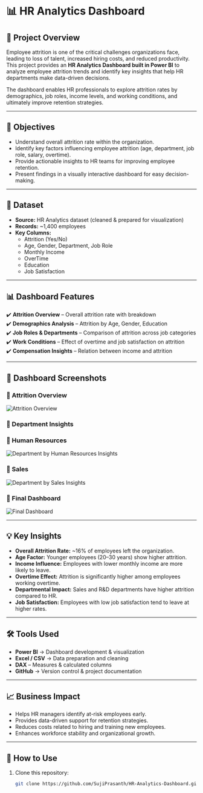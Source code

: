 # 📊 HR Analytics Dashboard

## 📌 Project Overview
Employee attrition is one of the critical challenges organizations face, leading to loss of talent, increased hiring costs, and reduced productivity.  
This project provides an **HR Analytics Dashboard built in Power BI** to analyze employee attrition trends and identify key insights that help HR departments make data-driven decisions.

The dashboard enables HR professionals to explore attrition rates by demographics, job roles, income levels, and working conditions, and ultimately improve retention strategies.

---

## 🎯 Objectives
- Understand overall attrition rate within the organization.  
- Identify key factors influencing employee attrition (age, department, job role, salary, overtime).  
- Provide actionable insights to HR teams for improving employee retention.  
- Present findings in a visually interactive dashboard for easy decision-making.  

---

## 📂 Dataset
- **Source:** HR Analytics dataset (cleaned & prepared for visualization)  
- **Records:** ~1,400 employees  
- **Key Columns:**  
  - Attrition (Yes/No)  
  - Age, Gender, Department, Job Role  
  - Monthly Income  
  - OverTime  
  - Education  
  - Job Satisfaction  

---

## 📊 Dashboard Features
✔️ **Attrition Overview** – Overall attrition rate with breakdown  
✔️ **Demographics Analysis** – Attrition by Age, Gender, Education  
✔️ **Job Roles & Departments** – Comparison of attrition across job categories  
✔️ **Work Conditions** – Effect of overtime and job satisfaction on attrition  
✔️ **Compensation Insights** – Relation between income and attrition  

---
  
## 📸 Dashboard Screenshots  

### 🔹 Attrition Overview  
![Attrition Overview](Images/Dashboard_Overview.png)  

### 🔹 Department Insights  
### 🔹 Human Resources
![Department by Human Resources Insights](Images/Department_HumanResources.png) 

### 🔹 Sales
![Department by Sales Insights](Images/Department_Sales.png)

### 🔹 Final Dashboard  
![Final Dashboard](Images/Dashboard_Overview.png)  


---

## 💡 Key Insights
- **Overall Attrition Rate:** ~16% of employees left the organization.  
- **Age Factor:** Younger employees (20–30 years) show higher attrition.  
- **Income Influence:** Employees with lower monthly income are more likely to leave.  
- **Overtime Effect:** Attrition is significantly higher among employees working overtime.  
- **Departmental Impact:** Sales and R&D departments have higher attrition compared to HR.  
- **Job Satisfaction:** Employees with low job satisfaction tend to leave at higher rates.  

---

## 🛠️ Tools Used
- **Power BI** → Dashboard development & visualization  
- **Excel / CSV** → Data preparation and cleaning
- **DAX** – Measures & calculated columns    
- **GitHub** → Version control & project documentation  

---

## 📈 Business Impact
- Helps HR managers identify at-risk employees early.  
- Provides data-driven support for retention strategies.  
- Reduces costs related to hiring and training new employees.  
- Enhances workforce stability and organizational growth.  

---

## 🚀 How to Use
1. Clone this repository:
   ```bash
   git clone https://github.com/SujiPrasanth/HR-Analytics-Dashboard.git
